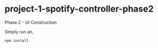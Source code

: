 # project-1-spotify-controller-phase2
Phase 2 - UI Construction

Simply run an,

```
npm install
```
